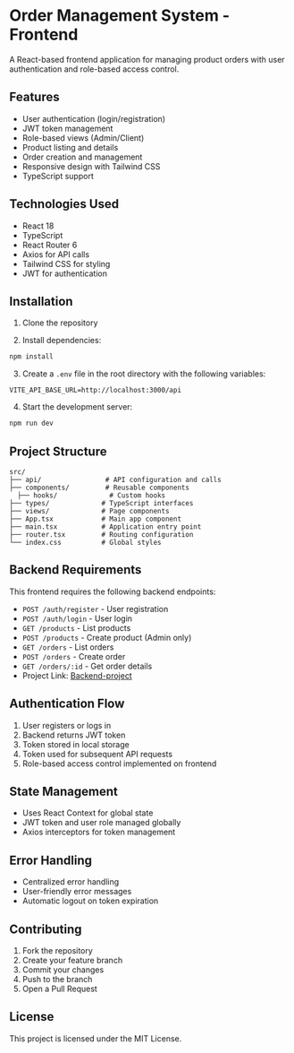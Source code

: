 # Order Management System - Frontend

A React-based frontend application for managing product orders with user authentication and role-based access control.

## Features

- User authentication (login/registration)
- JWT token management
- Role-based views (Admin/Client)
- Product listing and details
- Order creation and management
- Responsive design with Tailwind CSS
- TypeScript support

## Technologies Used

- React 18
- TypeScript
- React Router 6
- Axios for API calls
- Tailwind CSS for styling
- JWT for authentication

## Installation

1. Clone the repository

2. Install dependencies:
```bash
npm install
```

3. Create a `.env` file in the root directory with the following variables:
```env
VITE_API_BASE_URL=http://localhost:3000/api
```

4. Start the development server:
```bash
npm run dev
```

## Project Structure

```
src/
├── api/                # API configuration and calls
├── components/         # Reusable components
  ├── hooks/             # Custom hooks
├── types/             # TypeScript interfaces
├── views/             # Page components
├── App.tsx            # Main app component
├── main.tsx           # Application entry point
├── router.tsx         # Routing configuration
└── index.css          # Global styles
```

## Backend Requirements

This frontend requires the following backend endpoints:
- `POST /auth/register` - User registration
- `POST /auth/login` - User login
- `GET /products` - List products
- `POST /products` - Create product (Admin only)
- `GET /orders` - List orders
- `POST /orders` - Create order
- `GET /orders/:id` - Get order details
- Project Link: [Backend-project](https://github.com/Barcodehub/order-management-system.git)

## Authentication Flow

1. User registers or logs in
2. Backend returns JWT token
3. Token stored in local storage
4. Token used for subsequent API requests
5. Role-based access control implemented on frontend

## State Management

- Uses React Context for global state
- JWT token and user role managed globally
- Axios interceptors for token management

## Error Handling

- Centralized error handling
- User-friendly error messages
- Automatic logout on token expiration

## Contributing

1. Fork the repository
2. Create your feature branch 
3. Commit your changes 
4. Push to the branch 
5. Open a Pull Request

## License

This project is licensed under the MIT License.
